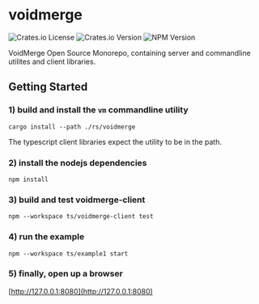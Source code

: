 # voidmerge

![Crates.io License](https://img.shields.io/crates/l/voidmerge)
![Crates.io Version](https://img.shields.io/crates/v/voidmerge)
![NPM Version](https://img.shields.io/npm/v/%40voidmerge%2Fvoidmerge-client)

VoidMerge Open Source Monorepo, containing server and commandline utilites and client libraries.

## Getting Started

### 1) build and install the `vm` commandline utility

```
cargo install --path ./rs/voidmerge
```

The typescript client libraries expect the utility to be in the path.

### 2) install the nodejs dependencies

```
npm install
```

### 3) build and test voidmerge-client

```
npm --workspace ts/voidmerge-client test
```

### 4) run the example

```
npm --workspace ts/example1 start
```

### 5) finally, open up a browser

[http://127.0.0.1:8080](http://127.0.0.1:8080)
